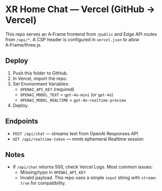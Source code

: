# XR Home Chat — Vercel (GitHub → Vercel)

This repo serves an A‑Frame frontend from `/public` and Edge API routes from `/api/*`.
A CSP header is configured in `vercel.json` to allow A‑Frame/three.js.

## Deploy
1) Push this folder to GitHub.
2) In Vercel, import the repo.
3) Set Environment Variables:
   - `OPENAI_API_KEY` (required)
   - `OPENAI_MODEL_TEXT` = `gpt-4o-mini` (or `gpt-4o`)
   - `OPENAI_MODEL_REALTIME` = `gpt-4o-realtime-preview`
4) Deploy.

## Endpoints
- `POST /api/chat` — streams text from OpenAI Responses API
- `GET /api/realtime-token` — mints ephemeral Realtime session

## Notes
- If `/api/chat` returns 500, check Vercel Logs. Most common issues:
  - Missing/typo in `OPENAI_API_KEY`
  - Invalid payload. This repo uses a simple `input` string with `stream: true` for compatibility.
